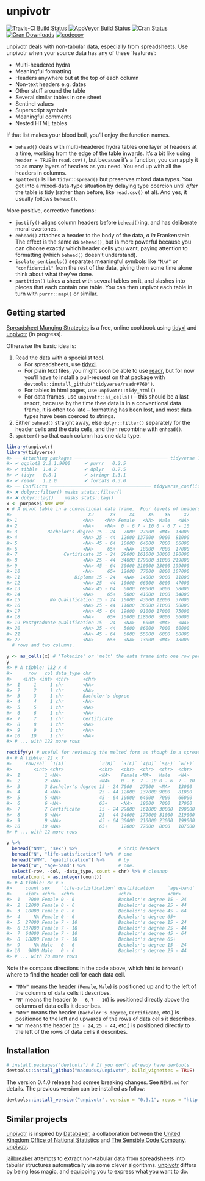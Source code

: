 
<!-- README.md is generated from README.Rmd. Please edit that file -->

# unpivotr

[![Travis-CI Build
Status](https://travis-ci.org/nacnudus/unpivotr.svg?branch=master)](https://travis-ci.org/nacnudus/unpivotr)
[![AppVeyor Build
Status](https://ci.appveyor.com/api/projects/status/github/nacnudus/unpivotr?branch=master&svg=true)](https://ci.appveyor.com/project/nacnudus/unpivotr)
[![Cran
Status](http://www.r-pkg.org/badges/version/unpivotr)](https://CRAN.R-project.org/package=unpivotr)
[![Cran
Downloads](https://cranlogs.r-pkg.org/badges/unpivotr)](https://www.r-pkg.org/pkg/unpivotr)
[![codecov](https://codecov.io/github/nacnudus/unpivotr/coverage.svg?branch=master)](https://codecov.io/gh/nacnudus/unpivotr)

[unpivotr](https://github.com/nacnudus/unpivotr) deals with non-tabular
data, especially from spreadsheets. Use unpivotr when your source data
has any of these ‘features’:

  - Multi-headered hydra
  - Meaningful formatting
  - Headers anywhere but at the top of each column
  - Non-text headers e.g. dates
  - Other stuff around the table
  - Several similar tables in one sheet
  - Sentinel values
  - Superscript symbols
  - Meaningful comments
  - Nested HTML tables

If that list makes your blood boil, you’ll enjoy the function names.

  - `behead()` deals with multi-headered hydra tables one layer of
    headers at a time, working from the edge of the table inwards. It’s
    a bit like using `header = TRUE` in `read.csv()`, but because it’s a
    function, you can apply it to as many layers of headers as you need.
    You end up with all the headers in columns.
  - `spatter()` is like `tidyr::spread()` but preserves mixed data
    types. You get into a mixed-data-type situation by delaying type
    coercion until *after* the table is tidy (rather than before, like
    `read.csv()` et al). And yes, it usually follows `behead()`.

More positive, corrective functions:

  - `justify()` aligns column headers before `behead()`ing, and has
    deliberate moral overtones.
  - `enhead()` attaches a header to the body of the data, *a la*
    Frankenstein. The effect is the same as `behead()`, but is more
    powerful because you can choose exactly which header cells you want,
    paying attention to formatting (which `behead()` doesn’t
    understand).
  - `isolate_sentinels()` separates meaningful symbols like `"N/A"` or
    `"confidential"` from the rest of the data, giving them some time
    alone think about what they’ve done.
  - `partition()` takes a sheet with several tables on it, and slashes
    into pieces that each contain one table. You can then unpivot each
    table in turn with `purrr::map()` or similar.

## Getting started

[Spreadsheet Munging
Strategies](https://nacnudus.github.io/spreadsheet-munging-strategies)
is a free, online cookbook using
[tidyxl](https://github.com/nacnudus/tidyxl) and
[unpivotr](https://github.com/nacnudus/unpivotr) (in progress).

Otherwise the basic idea is:

1.  Read the data with a specialist tool.
      - For spreadsheets, use
        [tidyxl](https://nacnudus.github.io/tidyxl).
      - For plain text files, you might soon be able to use
        [readr](https://readr.tidyverse.org), but for now you’ll have to
        install a pull-request on that package with
        `devtools::install_github("tidyverse/readr#760")`.
      - For tables in html pages, use `unpivotr::tidy_html()`
      - For data frames, use `unpivotr::as_cells()` – this should be a
        last resort, because by the time thee data is in a conventional
        data frame, it is often too late – formatting has been lost, and
        most data types have been coerced to strings.
2.  Either `behead()` straight away, else `dplyr::filter()` separately
    for the header cells and the data cells, and then recombine with
    `enhead()`.
3.  `spatter()` so that each column has one data type.

<!-- end list -->

``` r
library(unpivotr)
library(tidyverse)
#> ── Attaching packages ────────────────────────────────── tidyverse 1.2.1 ──
#> ✔ ggplot2 2.2.1.9000     ✔ purrr   0.2.5     
#> ✔ tibble  1.4.2          ✔ dplyr   0.7.5     
#> ✔ tidyr   0.8.1          ✔ stringr 1.3.1     
#> ✔ readr   1.2.0          ✔ forcats 0.3.0
#> ── Conflicts ───────────────────────────────────── tidyverse_conflicts() ──
#> ✖ dplyr::filter() masks stats::filter()
#> ✖ dplyr::lag()    masks stats::lag()
x <- purpose$`NNW WNW`
x # A pivot table in a conventional data frame.  Four levels of headers, in two
#>                            X2      X3     X4     X5    X6     X7
#> 1                        <NA>    <NA> Female   <NA>  Male   <NA>
#> 2                        <NA>    <NA>  0 - 6 7 - 10 0 - 6 7 - 10
#> 3           Bachelor's degree 15 - 24   7000  27000  <NA>  13000
#> 4                        <NA> 25 - 44  12000 137000  9000  81000
#> 5                        <NA> 45 - 64  10000  64000  7000  66000
#> 6                        <NA>     65+   <NA>  18000  7000  17000
#> 7                 Certificate 15 - 24  29000 161000 30000 190000
#> 8                        <NA> 25 - 44  34000 179000 31000 219000
#> 9                        <NA> 45 - 64  30000 210000 23000 199000
#> 10                       <NA>     65+  12000  77000  8000 107000
#> 11                    Diploma 15 - 24   <NA>  14000  9000  11000
#> 12                       <NA> 25 - 44  10000  66000  8000  47000
#> 13                       <NA> 45 - 64   6000  68000  5000  58000
#> 14                       <NA>     65+   5000  41000  1000  34000
#> 15           No Qualification 15 - 24  10000  43000 12000  37000
#> 16                       <NA> 25 - 44  11000  36000 21000  50000
#> 17                       <NA> 45 - 64  19000  91000 17000  75000
#> 18                       <NA>     65+  16000 118000  9000  66000
#> 19 Postgraduate qualification 15 - 24   <NA>   6000  <NA>   <NA>
#> 20                       <NA> 25 - 44   5000  86000  7000  60000
#> 21                       <NA> 45 - 64   6000  55000  6000  68000
#> 22                       <NA>     65+   <NA>  13000  <NA>  18000
  # rows and two columns.

y <- as_cells(x) # 'Tokenize' or 'melt' the data frame into one row per cell
y
#> # A tibble: 132 x 4
#>      row   col data_type chr              
#>    <int> <int> <chr>     <chr>            
#>  1     1     1 chr       <NA>             
#>  2     2     1 chr       <NA>             
#>  3     3     1 chr       Bachelor's degree
#>  4     4     1 chr       <NA>             
#>  5     5     1 chr       <NA>             
#>  6     6     1 chr       <NA>             
#>  7     7     1 chr       Certificate      
#>  8     8     1 chr       <NA>             
#>  9     9     1 chr       <NA>             
#> 10    10     1 chr       <NA>             
#> # ... with 122 more rows

rectify(y) # useful for reviewing the melted form as though in a spreadsheet
#> # A tibble: 22 x 7
#>    `row/col` `1(A)`            `2(B)`  `3(C)` `4(D)` `5(E)` `6(F)`
#>        <int> <chr>             <chr>   <chr>  <chr>  <chr>  <chr> 
#>  1         1 <NA>              <NA>    Female <NA>   Male   <NA>  
#>  2         2 <NA>              <NA>    0 - 6  7 - 10 0 - 6  7 - 10
#>  3         3 Bachelor's degree 15 - 24 7000   27000  <NA>   13000 
#>  4         4 <NA>              25 - 44 12000  137000 9000   81000 
#>  5         5 <NA>              45 - 64 10000  64000  7000   66000 
#>  6         6 <NA>              65+     <NA>   18000  7000   17000 
#>  7         7 Certificate       15 - 24 29000  161000 30000  190000
#>  8         8 <NA>              25 - 44 34000  179000 31000  219000
#>  9         9 <NA>              45 - 64 30000  210000 23000  199000
#> 10        10 <NA>              65+     12000  77000  8000   107000
#> # ... with 12 more rows

y %>%
  behead("NNW", "sex") %>%               # Strip headers
  behead("N", "life-satisfication") %>%  # one
  behead("WNW", "qualification") %>%     # by
  behead("W", "age-band") %>%            # one.
  select(-row, -col, -data_type, count = chr) %>% # cleanup
  mutate(count = as.integer(count))
#> # A tibble: 80 x 5
#>     count sex    `life-satisfication` qualification     `age-band`
#>     <int> <chr>  <chr>                <chr>             <chr>     
#>  1   7000 Female 0 - 6                Bachelor's degree 15 - 24   
#>  2  12000 Female 0 - 6                Bachelor's degree 25 - 44   
#>  3  10000 Female 0 - 6                Bachelor's degree 45 - 64   
#>  4     NA Female 0 - 6                Bachelor's degree 65+       
#>  5  27000 Female 7 - 10               Bachelor's degree 15 - 24   
#>  6 137000 Female 7 - 10               Bachelor's degree 25 - 44   
#>  7  64000 Female 7 - 10               Bachelor's degree 45 - 64   
#>  8  18000 Female 7 - 10               Bachelor's degree 65+       
#>  9     NA Male   0 - 6                Bachelor's degree 15 - 24   
#> 10   9000 Male   0 - 6                Bachelor's degree 25 - 44   
#> # ... with 70 more rows
```

Note the compass directions in the code above, which hint to `behead()`
where to find the header cell for each data cell.

  - `"NNW"` means the header (`Female`, `Male`) is positioned up and to
    the left of the columns of data cells it describes.
  - `"N"` means the header (`0 - 6`, `7 - 10`) is positioned directly
    above the columns of data cells it describes.
  - `"WNW"` means the header (`Bachelor's degree`, `Certificate`, etc.)
    is positioned to the left and upwards of the rows of data cells it
    describes.
  - `"W"` means the header (`15 - 24`, `25 - 44`, etc.) is positioned
    directly to the left of the rows of data cells it describes.

## Installation

``` r
# install.packages("devtools") # If you don't already have devtools
devtools::install_github("nacnudus/unpivotr", build_vignettes = TRUE)
```

The version 0.4.0 release had somee breaking changes. See `NEWS.md` for
details. The previous version can be installed as
follow:

``` r
devtools::install_version("unpivotr", version = "0.3.1", repos = "http://cran.us.r-project.org")
```

## Similar projects

[unpivotr](https://github.com/nacnudus/unpivotr) is inspired by
[Databaker](https://github.com/sensiblecodeio/databaker), a
collaboration between the [United Kingdom Office of National
Statistics](http://ons.gov.uk) and [The Sensible Code
Company](https://sensiblecode.io/).
[unpivotr](https://github.com/nacnudus/unpivotr).

[jailbreaker](https://github.com/rsheets/jailbreakr) attempts to extract
non-tabular data from spreadsheets into tabular structures automatically
via some clever algorithms.
[unpivotr](https://github.com/nacnudus/unpivotr) differs by being less
magic, and equipping you to express what you want to do.
